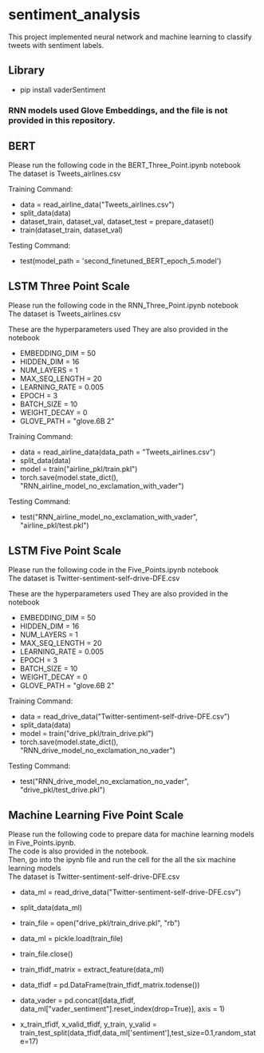 # sentiment_analysis
This project implemented neural network and machine learning to classify tweets with sentiment labels.

## Library
- pip install vaderSentiment

### RNN models used Glove Embeddings, and the file is not provided in this repository. 

## BERT

Please run the following code in the BERT_Three_Point.ipynb notebook <br>
The dataset is Tweets_airlines.csv

Training Command: 
- data = read_airline_data("Tweets_airlines.csv")
- split_data(data)
- dataset_train, dataset_val, dataset_test = prepare_dataset()
- train(dataset_train, dataset_val)

Testing Command:
- test(model_path = 'second_finetuned_BERT_epoch_5.model')

## LSTM Three Point Scale

Please run the following code in the RNN_Three_Point.ipynb notebook <br>
The dataset is Tweets_airlines.csv

These are the hyperparameters used
They are also provided in the notebook
- EMBEDDING_DIM = 50
- HIDDEN_DIM = 16
- NUM_LAYERS = 1
- MAX_SEQ_LENGTH = 20
- LEARNING_RATE = 0.005
- EPOCH = 3
- BATCH_SIZE = 10
- WEIGHT_DECAY = 0
- GLOVE_PATH = "glove.6B 2"

Training Command:
- data = read_airline_data(data_path = "Tweets_airlines.csv")
- split_data(data)
- model = train("airline_pkl/train.pkl")
- torch.save(model.state_dict(), "RNN_airline_model_no_exclamation_with_vader")

Testing Command:
- test("RNN_airline_model_no_exclamation_with_vader", "airline_pkl/test.pkl")

## LSTM Five Point Scale

Please run the following code in the Five_Points.ipynb notebook <br>
The dataset is Twitter-sentiment-self-drive-DFE.csv

These are the hyperparameters used
They are also provided in the notebook
- EMBEDDING_DIM = 50
- HIDDEN_DIM = 16
- NUM_LAYERS = 1
- MAX_SEQ_LENGTH = 20
- LEARNING_RATE = 0.005
- EPOCH = 3
- BATCH_SIZE = 10
- WEIGHT_DECAY = 0
- GLOVE_PATH = "glove.6B 2"

Training Command:

- data = read_drive_data("Twitter-sentiment-self-drive-DFE.csv")
- split_data(data)
- model = train("drive_pkl/train_drive.pkl")
- torch.save(model.state_dict(), "RNN_drive_model_no_exclamation_no_vader")

Testing Command:
- test("RNN_drive_model_no_exclamation_no_vader", "drive_pkl/test_drive.pkl")

## Machine Learning Five Point Scale

Please run the following code to prepare data for machine learning models in Five_Points.ipynb. <br>
The code is also provided in the notebook. <br>
Then, go into the ipynb file and run the cell for the all the six machine learning models <br>
The dataset is Twitter-sentiment-self-drive-DFE.csv

- data_ml = read_drive_data("Twitter-sentiment-self-drive-DFE.csv")
- split_data(data_ml)

- train_file = open("drive_pkl/train_drive.pkl", "rb")
- data_ml = pickle.load(train_file)
- train_file.close()

- train_tfidf_matrix = extract_feature(data_ml)
- data_tfidf = pd.DataFrame(train_tfidf_matrix.todense())
- data_vader = pd.concat([data_tfidf, data_ml["vader_sentiment"].reset_index(drop=True)], axis = 1)
- x_train_tfidf, x_valid_tfidf, y_train, y_valid = train_test_split(data_tfidf,data_ml['sentiment'],test_size=0.1,random_state=17)
